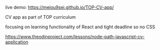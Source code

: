 live demo: https://meiou9sei.github.io/TOP-CV-app/

CV app as part of TOP curriculum

focusing on learning functionality of React and tight deadline so no CSS

https://www.theodinproject.com/lessons/node-path-javascript-cv-application
